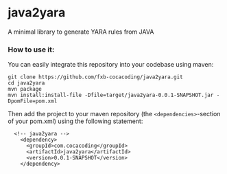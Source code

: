 # java2yara
A minimal library to generate YARA rules from JAVA

### How to use it:
You can easily integrate this repository into your codebase using maven:
```
git clone https://github.com/fxb-cocacoding/java2yara.git
cd java2yara
mvn package
mvn install:install-file -Dfile=target/java2yara-0.0.1-SNAPSHOT.jar -DpomFile=pom.xml
```
Then add the project to your maven repository (the `<dependencies>`-section of your pom.xml) using the following statement:
```
  <!-- java2yara -->
    <dependency>
      <groupId>com.cocacoding</groupId>
      <artifactId>java2yara</artifactId>
      <version>0.0.1-SNAPSHOT</version>
    </dependency>
```
